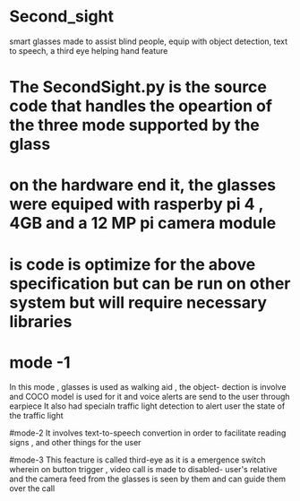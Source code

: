 # Second_sight
smart glasses made to assist blind people, equip with object detection, text to speech, a third eye helping hand feature

# The SecondSight.py is the source code that handles the opeartion of the three mode supported by the glass
# on the hardware end it, the glasses were equiped with rasperby pi 4 , 4GB and a 12 MP pi camera module 
# is code is optimize for the above specification but can be run on other system but will require necessary libraries 

# mode -1 
In this mode , glasses is used as walking aid , the object- dection is involve and COCO model is used for it and voice alerts are send to the user through earpiece
It also had specialn traffic light detection to alert user the state of the traffic light 

#mode-2 
It involves text-to-speech convertion in order to facilitate reading signs , and other things for the user

#mode-3 
This feacture is called third-eye as it is a emergence switch wherein on button trigger , video call is made to disabled- user's relative and the camera feed from the glasses is seen by them and can guide them over the call
